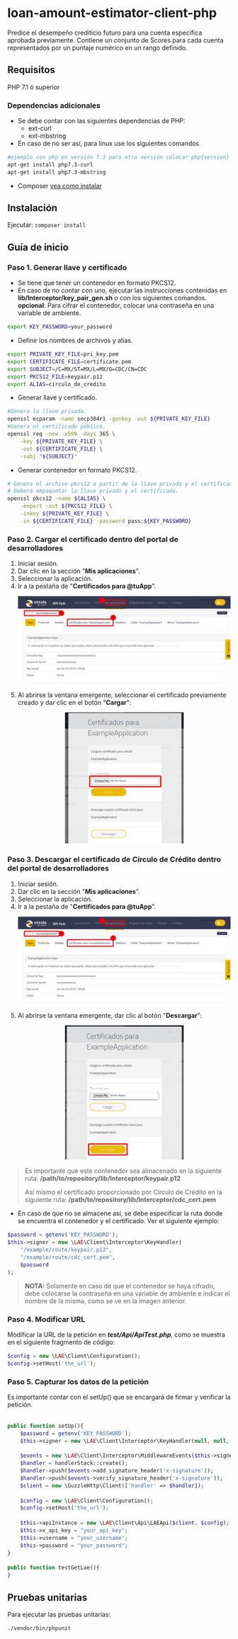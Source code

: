 # loan-amount-estimator-client-php

Predice el desempeño crediticio futuro para una cuenta específica aprobada previamente. Contiene un conjunto de Scores para cada cuenta representados por un puntaje numérico en un rango definido.

## Requisitos

PHP 7.1 ó superior
### Dependencias adicionales
- Se debe contar con las siguientes dependencias de PHP:
    - ext-curl
    - ext-mbstring
- En caso de no ser así, para linux use los siguientes comandos
```sh
#ejemplo con php en versión 7.3 para otra versión colocar php{version}-curl
apt-get install php7.3-curl
apt-get install php7.3-mbstring
```
- Composer [vea como instalar][1]
## Instalación

Ejecutar: `composer install`

## Guía de inicio

### Paso 1. Generar llave y certificado

- Se tiene que tener un contenedor en formato PKCS12.
- En caso de no contar con uno, ejecutar las instrucciones contenidas en **lib/Interceptor/key_pair_gen.sh** o con los siguientes comandos.
**opcional**: Para cifrar el contenedor, colocar una contraseña en una variable de ambiente.
```sh
export KEY_PASSWORD=your_password
```
- Definir los nombres de archivos y alias.
```sh
export PRIVATE_KEY_FILE=pri_key.pem
export CERTIFICATE_FILE=certificate.pem
export SUBJECT=/C=MX/ST=MX/L=MX/O=CDC/CN=CDC
export PKCS12_FILE=keypair.p12
export ALIAS=circulo_de_credito
```
- Generar llave y certificado.
```sh
#Genera la llave privada.
openssl ecparam -name secp384r1 -genkey -out ${PRIVATE_KEY_FILE}
#Genera el certificado público.
openssl req -new -x509 -days 365 \
    -key ${PRIVATE_KEY_FILE} \
    -out ${CERTIFICATE_FILE} \
    -subj "${SUBJECT}"
```
- Generar contenedor en formato PKCS12.
```sh
# Genera el archivo pkcs12 a partir de la llave privada y el certificado.
# Deberá empaquetar la llave privada y el certificado.
openssl pkcs12 -name ${ALIAS} \
    -export -out ${PKCS12_FILE} \
    -inkey ${PRIVATE_KEY_FILE} \
    -in ${CERTIFICATE_FILE} -password pass:${KEY_PASSWORD}
```

### Paso 2. Cargar el certificado dentro del portal de desarrolladores

 1. Iniciar sesión.
 2. Dar clic en la sección "**Mis aplicaciones**".
 3. Seleccionar la aplicación.
 4. Ir a la pestaña de "**Certificados para @tuApp**".
    <p align="center">
      <img src="https://github.com/APIHub-CdC/imagenes-cdc/blob/master/applications.png">
    </p>
 5. Al abrirse la ventana emergente, seleccionar el certificado previamente creado y dar clic en el botón "**Cargar**":
    <p align="center">
      <img src="https://github.com/APIHub-CdC/imagenes-cdc/blob/master/upload_cert.png" width="268">
    </p>

### Paso 3. Descargar el certificado de Círculo de Crédito dentro del portal de desarrolladores

 1. Iniciar sesión.
 2. Dar clic en la sección "**Mis aplicaciones**".
 3. Seleccionar la aplicación.
 4. Ir a la pestaña de "**Certificados para @tuApp**".
    <p align="center">
        <img src="https://github.com/APIHub-CdC/imagenes-cdc/blob/master/applications.png">
    </p>
 5. Al abrirse la ventana emergente, dar clic al botón "**Descargar**":
    <p align="center">
        <img src="https://github.com/APIHub-CdC/imagenes-cdc/blob/master/download_cert.png" width="268">
    </p>
 > Es importante que este contenedor sea almacenado en la siguiente ruta:
 > **/path/to/repository/lib/Interceptor/keypair.p12**
 >
 > Así mismo el certificado proporcionado por Círculo de Crédito en la siguiente ruta:
 > **/path/to/repository/lib/Interceptor/cdc_cert.pem**
- En caso de que no se almacene así, se debe especificar la ruta donde se encuentra el contenedor y el certificado. Ver el siguiente ejemplo:
```php
$password = getenv('KEY_PASSWORD');
$this->signer = new \LAE\Client\Interceptor\KeyHandler(
    "/example/route/keypair.p12",
    "/example/route/cdc_cert.pem",
    $password
);
```
 > **NOTA:** Solamente en caso de que el contenedor se haya cifrado, debe colocarse la contraseña en una variable de ambiente e indicar el nombre de la misma, como se ve en la imagen anterior.
 
### Paso 4. Modificar URL

 Modificar la URL de la petición en ***test/Api/ApiTest.php***, como se muestra en el siguiente fragmento de código:

```php
$config = new \LAE\Client\Configuration();
$config->setHost('the_url');
 ```
 
### Paso 5. Capturar los datos de la petición

Es importante contar con el setUp() que se encargará de firmar y verificar la petición.

```php

public function setUp(){
    $password = getenv('KEY_PASSWORD');
    $this->signer = new \LAE\Client\Interceptor\KeyHandler(null, null, $password);

    $events = new \LAE\Client\Interceptor\MiddlewareEvents($this->signer);
    $handler = handlerStack::create();
    $handler->push($events->add_signature_header('x-signature'));   
    $handler->push($events->verify_signature_header('x-signature'));
    $client = new \GuzzleHttp\Client(['handler' => $handler]);

    $config = new \LAE\Client\Configuration();
    $config->setHost('the_url');

    $this->apiInstance = new \LAE\Client\Api\LAEApi($client, $config);
    $this->x_api_key = "your_api_key";
    $this->username = "your_username";
    $this->password = "your_password";
}
    
public function testGetLae(){
}

```

## Pruebas unitarias

Para ejecutar las pruebas unitarias:
```sh
./vendor/bin/phpunit
```
[1]: https://getcomposer.org/doc/00-intro.md#installation-linux-unix-macos
